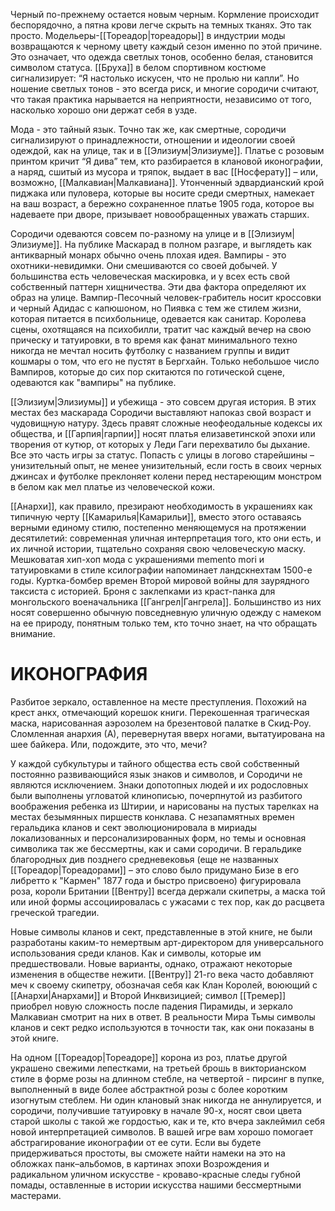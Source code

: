 Черный по-прежнему остается новым черным. Кормление происходит беспорядочно, а пятна крови легче скрыть на темных тканях. Это так просто. Модельеры-[[Тореадор|тореадоры]] в индустрии моды возвращаются к черному цвету каждый сезон именно по этой причине. Это означает, что одежда светлых тонов, особенно белая, становится символом статуса. [[Бруха]] в белом спортивном костюме сигнализирует: “Я настолько искусен, что не пролью ни капли”. Но ношение светлых тонов - это всегда риск, и многие сородичи считают, что такая практика нарывается на неприятности, независимо от того, насколько хорошо они держат себя в узде.

Мода - это тайный язык. Точно так же, как смертные, сородичи сигнализируют о принадлежности, отношении и идеологии своей одеждой, как на улице, так и в [[Элизиум|Элизиуме]]. Платье с розовым принтом кричит “Я дива” тем, кто разбирается в клановой иконографии, а наряд, сшитый из мусора и тряпок, выдает в вас [[Носферату]] – или, возможно, [[Малкавиан|Малкавиана]]. Утонченный эдвардианский крой пиджака или пуловера, которые вы носите среди смертных, намекает на ваш возраст, а бережно сохраненное платье 1905 года, которое вы надеваете при дворе, призывает новообращенных уважать старших.

Сородичи одеваются совсем по-разному на улице и в [[Элизиум|Элизиуме]]. На публике Маскарад в полном разгаре, и выглядеть как антикварный монарх обычно очень плохая идея. Вампиры - это охотники-невидимки. Они смешиваются со своей добычей. У большинства есть человеческая маскировка, и у всех есть свой собственный паттерн хищничества. Эти два фактора определяют их образ на улице. Вампир-Песочный человек-грабитель носит кроссовки и черный Адидас с капюшоном, но Пиявка с тем же стилем жизни, которая питается в психбольнице, одевается как санитар. Королева сцены, охотящаяся на психобилли, тратит час каждый вечер на свою прическу и татуировки, в то время как фанат минимального техно никогда не мечтал носить футболку с названием группы и видит кошмары о том, что его не пустят в Бергхайн. Только небольшое число Вампиров, которые до сих пор скитаются по готической сцене, одеваются как "вампиры" на публике.

[[Элизиум|Элизиумы]] и убежища - это совсем другая история. В этих местах без маскарада Сородичи выставляют напоказ свой возраст и чудовищную натуру. Здесь правят сложные неофеодальные кодексы их общества, и [[Гарпия|гарпии]] носят платья елизаветинской эпохи или творения от кутюр, от которых у Леди Гаги перехватило бы дыхание. Все это часть игры за статус. Попасть с улицы в логово старейшины – унизительный опыт, не менее унизительный, если гость в своих черных джинсах и футболке преклоняет колени перед нестареющим монстром в белом как мел платье из человеческой кожи.

[[Анархи]], как правило, презирают необходимость в украшениях как типичную черту [[Камарилья|Камарильи]], вместо этого оставаясь верными единому стилю, постепенно меняющемуся на протяжении десятилетий: современная уличная интерпретация того, кто они есть, и их личной истории, тщательно сохраняя свою человеческую маску. Мешковатая хип-хоп мода с украшениями memento mori и татуировками в стиле ксилографии напоминает ландскнехтам 1500-е годы. Куртка-бомбер времен Второй мировой войны для заурядного таксиста с историей. Броня с заклепками из краст-панка для монгольского военачальника [[Гангрел|Гангрела]]. Большинство из них носят совершенно обычную повседневную уличную одежду с намеком на ее природу, понятным только тем, кто точно знает, на что обращать внимание.

# ИКОНОГРАФИЯ

Разбитое зеркало, оставленное на месте преступления. Похожий на крест анкх, отмечающий корешок книги. Перекошенная трагическая маска, нарисованная аэрозолем на брезентовой палатке в Скид-Роу. Сломленная анархия (А), перевернутая вверх ногами, вытатуирована на шее байкера. Или, подождите, это что, мечи?

У каждой субкультуры и тайного общества есть свой собственный постоянно развивающийся язык знаков и символов, и Сородичи не являются исключением. Знаки допотопных людей и их родословных были выполнены угловатой клинописью, почерпнутой из разбитого воображения ребенка из Штирии, и нарисованы на пустых тарелках на местах безымянных пиршеств конклава. С незапамятных времен геральдика кланов и сект эволюционировала в мириады локализованных и персонализированных форм, но темы и основная символика так же бессмертны, как и сами сородичи. В геральдике благородных див позднего средневековья (еще не названных [[Тореадор|Тореадорами]] – это слово было придумано Бизе в его либретто к "Кармен" 1877 года и быстро присвоено) фигурировала роза, короли Британии [[Вентру]] всегда держали скипетры, а маска той или иной формы ассоциировалась с ужасами с тех пор, как до расцвета греческой трагедии.

Новые символы кланов и сект, представленные в этой книге, не были разработаны каким-то немертвым арт-директором для универсального использования среди кланов. Как и символы, которые им предшествовали. Новые варианты, однако, отражают некоторые изменения в обществе нежити. [[Вентру]] 21-го века часто добавляют меч к своему скипетру, обозначая себя как Клан Королей, воюющий с [[Анархи|Анархами]] и Второй Инквизицией; символ [[Тремер]] приобрел новую сложность после падения Пирамиды, и зеркало Малкавиан смотрит на них в ответ. В реальности Мира Тьмы символы кланов и сект редко используются в точности так, как они показаны в этой книге.

На одном [[Тореадор|Тореадоре]] корона из роз, платье другой украшено свежими лепестками, на третьей брошь в викторианском стиле в форме розы на длинном стебле, на четвертой - пирсинг в пупке, выполненный в виде более абстрактной розы с более коротким изогнутым стеблем. Ни один клановый знак никогда не аннулируется, и сородичи, получившие татуировку в начале 90-х, носят свои цвета старой школы с такой же гордостью, как и те, кто вчера заклеймил себя новой интерпретацией символов. В вашей игре вам хорошо помогает абстрагирование иконографии от ее сути. Если вы будете придерживаться простоты, вы сможете найти намеки на это на обложках панк–альбомов, в картинах эпохи Возрождения и радикальном уличном искусстве - кроваво-красные следы губной помады, оставленные в истории искусства нашими бессмертными мастерами.

